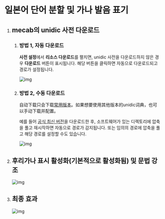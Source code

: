 # 일본어 단어 분할 및 가나 발음 표기

1. ## mecab의 unidic 사전 다운로드

    1. ### 방법 1, 자동 다운로드

        **사전 설정**에서 **리소스 다운로드**를 펼치면, unidic 사전을 다운로드하지 않은 경우 **다운로드** 버튼이 표시됩니다. 해당 버튼을 클릭하면 자동으로 다운로드되고 경로가 설정됩니다.

        ![img](https://image.lunatranslator.org/en/unidic.png)

    1. ### 방법 2, 수동 다운로드

        自动下载只会下载[常用版本](https://clrd.ninjal.ac.jp/unidic_archive/cwj/2.1.2/unidic-mecab-2.1.2_bin.zip)。如果想要使用其他版本的unidic词典，也可以手动下载并配置。

        예를 들어 [공식 최신 버전](https://clrd.ninjal.ac.jp/unidic/)을 다운로드한 후, 소프트웨어가 있는 디렉토리에 압축을 풀고 재시작하면 자동으로 경로가 감지됩니다. 또는 임의의 경로에 압축을 풀고 해당 경로를 설정할 수도 있습니다.

        ![img](https://image.lunatranslator.org/en/mecab.png)

1. ## **후리가나 표시** 활성화(기본적으로 활성화됨) 및 **문법 강조**

    ![img](https://image.lunatranslator.org/en/fenci.png)

1. ## 최종 효과

    ![img](https://image.lunatranslator.org/zh/mecabresult.png)